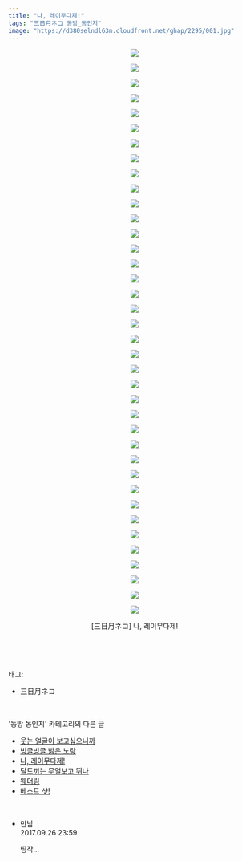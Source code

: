 ```yaml
---
title: "나, 레이무다제!"
tags: "三日月ネコ 동방_동인지"
image: "https://d380selndl63m.cloudfront.net/ghap/2295/001.jpg"
---
```

<div class="article">
<p style="text-align: center; clear: none; float: none;"><img src="{{ site.imgserver5 }}/ghap/2295/001.jpg"/></p>
<p style="text-align: center; clear: none; float: none;"><img src="{{ site.imgserver5 }}/ghap/2295/002.jpg"/></p>
<p style="text-align: center; clear: none; float: none;"><img src="{{ site.imgserver5 }}/ghap/2295/003.jpg"/></p>
<p style="text-align: center; clear: none; float: none;"><img src="{{ site.imgserver5 }}/ghap/2295/004.jpg"/></p>
<p style="text-align: center; clear: none; float: none;"><img src="{{ site.imgserver5 }}/ghap/2295/005.jpg"/></p>
<p style="text-align: center; clear: none; float: none;"><img src="{{ site.imgserver5 }}/ghap/2295/006.jpg"/></p>
<p style="text-align: center; clear: none; float: none;"><img src="{{ site.imgserver5 }}/ghap/2295/007.jpg"/></p>
<p style="text-align: center; clear: none; float: none;"><img src="{{ site.imgserver5 }}/ghap/2295/008.jpg"/></p>
<p style="text-align: center; clear: none; float: none;"><img src="{{ site.imgserver5 }}/ghap/2295/009.jpg"/></p>
<p style="text-align: center; clear: none; float: none;"><img src="{{ site.imgserver5 }}/ghap/2295/010.jpg"/></p>
<p style="text-align: center; clear: none; float: none;"><img src="{{ site.imgserver5 }}/ghap/2295/011.jpg"/></p>
<p style="text-align: center; clear: none; float: none;"><img src="{{ site.imgserver5 }}/ghap/2295/012.jpg"/></p>
<p style="text-align: center; clear: none; float: none;"><img src="{{ site.imgserver5 }}/ghap/2295/013.jpg"/></p>
<p style="text-align: center; clear: none; float: none;"><img src="{{ site.imgserver5 }}/ghap/2295/014.jpg"/></p>
<p style="text-align: center; clear: none; float: none;"><img src="{{ site.imgserver5 }}/ghap/2295/015.jpg"/></p>
<p style="text-align: center; clear: none; float: none;"><img src="{{ site.imgserver5 }}/ghap/2295/016.jpg"/></p>
<p style="text-align: center; clear: none; float: none;"><img src="{{ site.imgserver5 }}/ghap/2295/017.jpg"/></p>
<p style="text-align: center; clear: none; float: none;"><img src="{{ site.imgserver5 }}/ghap/2295/018.jpg"/></p>
<p style="text-align: center; clear: none; float: none;"><img src="{{ site.imgserver5 }}/ghap/2295/019.jpg"/></p>
<p style="text-align: center; clear: none; float: none;"><img src="{{ site.imgserver5 }}/ghap/2295/020.jpg"/></p>
<p style="text-align: center; clear: none; float: none;"><img src="{{ site.imgserver5 }}/ghap/2295/021.jpg"/></p>
<p style="text-align: center; clear: none; float: none;"><img src="{{ site.imgserver5 }}/ghap/2295/022.jpg"/></p>
<p style="text-align: center; clear: none; float: none;"><img src="{{ site.imgserver5 }}/ghap/2295/023.jpg"/></p>
<p style="text-align: center; clear: none; float: none;"><img src="{{ site.imgserver5 }}/ghap/2295/024.jpg"/></p>
<p style="text-align: center; clear: none; float: none;"><img src="{{ site.imgserver5 }}/ghap/2295/025.jpg"/></p>
<p style="text-align: center; clear: none; float: none;"><img src="{{ site.imgserver5 }}/ghap/2295/026.jpg"/></p>
<p style="text-align: center; clear: none; float: none;"><img src="{{ site.imgserver5 }}/ghap/2295/027.jpg"/></p>
<p style="text-align: center; clear: none; float: none;"><img src="{{ site.imgserver5 }}/ghap/2295/028.jpg"/></p>
<p style="text-align: center; clear: none; float: none;"><img src="{{ site.imgserver5 }}/ghap/2295/029.jpg"/></p>
<p style="text-align: center; clear: none; float: none;"><img src="{{ site.imgserver5 }}/ghap/2295/030.jpg"/></p>
<p style="text-align: center; clear: none; float: none;"><img src="{{ site.imgserver5 }}/ghap/2295/031.jpg"/></p>
<p style="text-align: center; clear: none; float: none;"><img src="{{ site.imgserver5 }}/ghap/2295/032.jpg"/></p>
<p style="text-align: center; clear: none; float: none;"><img src="{{ site.imgserver5 }}/ghap/2295/033.jpg"/></p>
<p style="text-align: center; clear: none; float: none;"><img src="{{ site.imgserver5 }}/ghap/2295/034.jpg"/></p>
<p style="text-align: center; clear: none; float: none;"><img src="{{ site.imgserver5 }}/ghap/2295/035.jpg"/></p>
<p style="text-align: center; clear: none; float: none;"><img src="{{ site.imgserver5 }}/ghap/2295/036.jpg"/></p>
<p style="text-align: center; clear: none; float: none;"><img src="{{ site.imgserver5 }}/ghap/2295/037.jpg"/></p>
<p style="text-align: center; clear: none; float: none;"><img src="{{ site.imgserver5 }}/ghap/2295/038.jpg"/></p>
<p style="text-align: center; clear: none; float: none;">[三日月ネコ] 나, 레이무다제!</p>
<p><br/></p>
</div><br/>
<div class="tagTrail">
<p>태그: </p>
<ul>
<li>三日月ネコ</li>
</ul>
</div><br/>
<div class="another">
<p>'동방 동인지' 카테고리의 다른 글</p>
<ul>
<li><a href="/ghap_2297">웃는 얼굴이 보고싶으니까</a></li>
<li><a href="/ghap_2296">빙글빙글 밝은 노랑</a></li>
<li><a href="/ghap_2295">나, 레이무다제!</a></li>
<li><a href="/ghap_2294">달토끼는 무얼보고 뛰나</a></li>
<li><a href="/ghap_2293">웨더링</a></li>
<li><a href="/ghap_2292">베스트 샷!</a></li>
</ul>
</div><br/>
<div class="cb_module cb_fluid">
<div class="cb_wrt cb_profile">
<div class="comment">
<ul>
<li class="cb_thumb_off" id="comment15091195">
<div class="cb_comment_area">
<div class="cb_info_area">
<div class="cb_section">
<span class="cb_nick_name">만남</span>
</div>
<div class="cb_section">
<span class="cb_date">2017.09.26 23:59 </span>
</div>
</div>
<div class="cb_dsc_comment">
<p class="cb_dsc">
											띵작...
										</p>
</div>
</div></li>
</ul>
</div>
</div><!-- commentList close -->
</div><br/>
